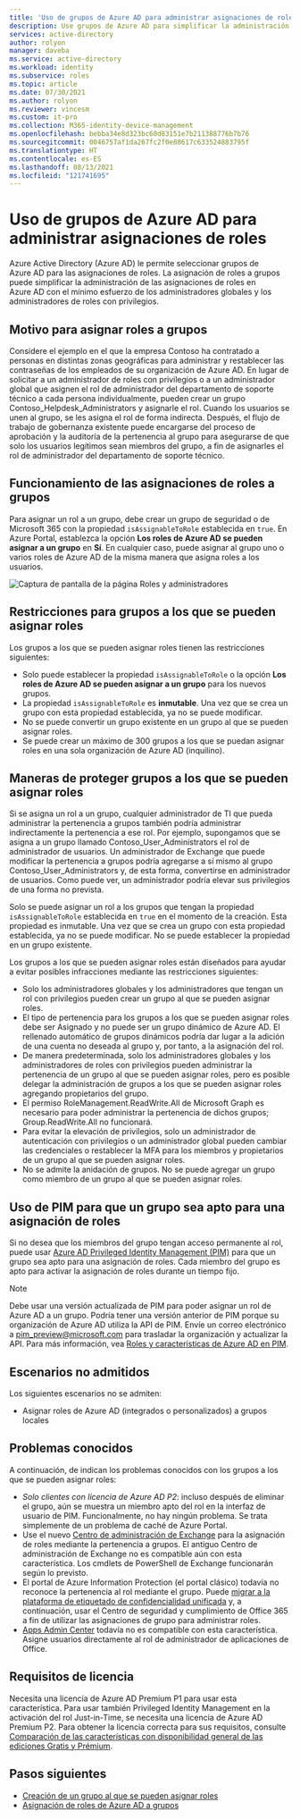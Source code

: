 ```yaml
---
title: 'Uso de grupos de Azure AD para administrar asignaciones de roles: Azure Active Directory'
description: Use grupos de Azure AD para simplificar la administración de asignaciones de roles en Azure Active Directory
services: active-directory
author: rolyon
manager: daveba
ms.service: active-directory
ms.workload: identity
ms.subservice: roles
ms.topic: article
ms.date: 07/30/2021
ms.author: rolyon
ms.reviewer: vincesm
ms.custom: it-pro
ms.collection: M365-identity-device-management
ms.openlocfilehash: bebba34e8d323bc60d83151e7b211388776b7b76
ms.sourcegitcommit: 0046757af1da267fc2f0e88617c633524883795f
ms.translationtype: HT
ms.contentlocale: es-ES
ms.lasthandoff: 08/13/2021
ms.locfileid: "121741695"
---
```

# <a name="use-azure-ad-groups-to-manage-role-assignments"></a>Uso de grupos de Azure AD para administrar asignaciones de roles

Azure Active Directory (Azure AD) le permite seleccionar grupos de Azure AD para las asignaciones de roles. La asignación de roles a grupos puede simplificar la administración de las asignaciones de roles en Azure AD con el mínimo esfuerzo de los administradores globales y los administradores de roles con privilegios.

## <a name="why-assign-roles-to-groups"></a>Motivo para asignar roles a grupos

Considere el ejemplo en el que la empresa Contoso ha contratado a personas en distintas zonas geográficas para administrar y restablecer las contraseñas de los empleados de su organización de Azure AD. En lugar de solicitar a un administrador de roles con privilegios o a un administrador global que asignen el rol de administrador del departamento de soporte técnico a cada persona individualmente, pueden crear un grupo Contoso_Helpdesk_Administrators y asignarle el rol. Cuando los usuarios se unen al grupo, se les asigna el rol de forma indirecta. Después, el flujo de trabajo de gobernanza existente puede encargarse del proceso de aprobación y la auditoría de la pertenencia al grupo para asegurarse de que solo los usuarios legítimos sean miembros del grupo, a fin de asignarles el rol de administrador del departamento de soporte técnico.

## <a name="how-role-assignments-to-groups-work"></a>Funcionamiento de las asignaciones de roles a grupos

Para asignar un rol a un grupo, debe crear un grupo de seguridad o de Microsoft 365 con la propiedad `isAssignableToRole` establecida en `true`. En Azure Portal, establezca la opción **Los roles de Azure AD se pueden asignar a un grupo** en **Sí**. En cualquier caso, puede asignar al grupo uno o varios roles de Azure AD de la misma manera que asigna roles a los usuarios.

![Captura de pantalla de la página Roles y administradores](./media/groups-concept/role-assignable-group.png)

## <a name="restrictions-for-role-assignable-groups"></a>Restricciones para grupos a los que se pueden asignar roles

Los grupos a los que se pueden asignar roles tienen las restricciones siguientes:

- Solo puede establecer la propiedad `isAssignableToRole` o la opción **Los roles de Azure AD se pueden asignar a un grupo** para los nuevos grupos.
- La propiedad `isAssignableToRole` es **inmutable**. Una vez que se crea un grupo con esta propiedad establecida, ya no se puede modificar.
- No se puede convertir un grupo existente en un grupo al que se pueden asignar roles.
- Se puede crear un máximo de 300 grupos a los que se puedan asignar roles en una sola organización de Azure AD (inquilino).

## <a name="how-are-role-assignable-groups-protected"></a>Maneras de proteger grupos a los que se pueden asignar roles

Si se asigna un rol a un grupo, cualquier administrador de TI que pueda administrar la pertenencia a grupos también podría administrar indirectamente la pertenencia a ese rol. Por ejemplo, supongamos que se asigna a un grupo llamado Contoso_User_Administrators el rol de administrador de usuarios. Un administrador de Exchange que puede modificar la pertenencia a grupos podría agregarse a sí mismo al grupo Contoso_User_Administrators y, de esta forma, convertirse en administrador de usuarios. Como puede ver, un administrador podría elevar sus privilegios de una forma no prevista.

Solo se puede asignar un rol a los grupos que tengan la propiedad `isAssignableToRole` establecida en `true` en el momento de la creación. Esta propiedad es inmutable. Una vez que se crea un grupo con esta propiedad establecida, ya no se puede modificar. No se puede establecer la propiedad en un grupo existente.

Los grupos a los que se pueden asignar roles están diseñados para ayudar a evitar posibles infracciones mediante las restricciones siguientes:

- Solo los administradores globales y los administradores que tengan un rol con privilegios pueden crear un grupo al que se pueden asignar roles.
- El tipo de pertenencia para los grupos a los que se pueden asignar roles debe ser Asignado y no puede ser un grupo dinámico de Azure AD. El rellenado automático de grupos dinámicos podría dar lugar a la adición de una cuenta no deseada al grupo y, por tanto, a la asignación del rol.
- De manera predeterminada, solo los administradores globales y los administradores de roles con privilegios pueden administrar la pertenencia de un grupo al que se pueden asignar roles, pero es posible delegar la administración de grupos a los que se pueden asignar roles agregando propietarios del grupo.
- El permiso RoleManagement.ReadWrite.All de Microsoft Graph es necesario para poder administrar la pertenencia de dichos grupos; Group.ReadWrite.All no funcionará.
- Para evitar la elevación de privilegios, solo un administrador de autenticación con privilegios o un administrador global pueden cambiar las credenciales o restablecer la MFA para los miembros y propietarios de un grupo al que se pueden asignar roles.
- No se admite la anidación de grupos. No se puede agregar un grupo como miembro de un grupo al que se pueden asignar roles.

## <a name="use-pim-to-make-a-group-eligible-for-a-role-assignment"></a>Uso de PIM para que un grupo sea apto para una asignación de roles

Si no desea que los miembros del grupo tengan acceso permanente al rol, puede usar [Azure AD Privileged Identity Management (PIM)](../privileged-identity-management/pim-configure.md) para que un grupo sea apto para una asignación de roles. Cada miembro del grupo es apto para activar la asignación de roles durante un tiempo fijo.

> [!Note]
> Debe usar una versión actualizada de PIM para poder asignar un rol de Azure AD a un grupo. Podría tener una versión anterior de PIM porque su organización de Azure AD utiliza la API de PIM. Envíe un correo electrónico a pim_preview@microsoft.com para trasladar la organización y actualizar la API. Para más información, vea [Roles y características de Azure AD en PIM](../privileged-identity-management/pim-configure.md).

## <a name="scenarios-not-supported"></a>Escenarios no admitidos

Los siguientes escenarios no se admiten:  

- Asignar roles de Azure AD (integrados o personalizados) a grupos locales

## <a name="known-issues"></a>Problemas conocidos

A continuación, de indican los problemas conocidos con los grupos a los que se pueden asignar roles:

- *Solo clientes con licencia de Azure AD P2*: incluso después de eliminar el grupo, aún se muestra un miembro apto del rol en la interfaz de usuario de PIM. Funcionalmente, no hay ningún problema. Se trata simplemente de un problema de caché de Azure Portal.  
- Use el nuevo [Centro de administración de Exchange](https://admin.exchange.microsoft.com/) para la asignación de roles mediante la pertenencia a grupos. El antiguo Centro de administración de Exchange no es compatible aún con esta característica. Los cmdlets de PowerShell de Exchange funcionarán según lo previsto.
- El portal de Azure Information Protection (el portal clásico) todavía no reconoce la pertenencia al rol mediante el grupo. Puede [migrar a la plataforma de etiquetado de confidencialidad unificada](/azure/information-protection/configure-policy-migrate-labels) y, a continuación, usar el Centro de seguridad y cumplimiento de Office 365 a fin de utilizar las asignaciones de grupo para administrar roles.
- [Apps Admin Center](https://config.office.com/) todavía no es compatible con esta característica. Asigne usuarios directamente al rol de administrador de aplicaciones de Office.

## <a name="license-requirements"></a>Requisitos de licencia

Necesita una licencia de Azure AD Premium P1 para usar esta característica. Para usar también Privileged Identity Management en la activación del rol Just-in-Time, se necesita una licencia de Azure AD Premium P2. Para obtener la licencia correcta para sus requisitos, consulte [Comparación de las características con disponibilidad general de las ediciones Gratis y Prémium](https://www.microsoft.com/security/business/identity-access-management/azure-ad-pricing).

## <a name="next-steps"></a>Pasos siguientes

- [Creación de un grupo al que se pueden asignar roles](groups-create-eligible.md)
- [Asignación de roles de Azure AD a grupos](groups-assign-role.md)
